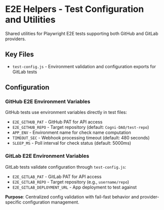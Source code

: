 # E2E Helpers - Test Configuration and Utilities

Shared utilities for Playwright E2E tests supporting both GitHub and GitLab providers.

## Key Files
- `test-config.js` - Environment validation and configuration exports for GitLab tests

## Configuration

### GitHub E2E Environment Variables
GitHub tests use environment variables directly in test files:
- `E2E_GITHUB_PAT` - GitHub PAT for API access
- `E2E_GITHUB_REPO` - Target repository (default: `Cogni-DAO/test-repo`)
- `APP_ENV` - Environment name for check name computation
- `TIMEOUT_SEC` - Webhook processing timeout (default: 480 seconds)
- `SLEEP_MS` - Poll interval for check status (default: 5000ms)

### GitLab E2E Environment Variables
GitLab tests validate configuration through `test-config.js`:
- `E2E_GITLAB_PAT` - GitLab PAT for API access
- `E2E_GITLAB_REPO` - Target repository (e.g., `username/repo`)  
- `E2E_GITLAB_DEPLOYMENT_URL` - App deployment to test against

**Purpose**: Centralized config validation with fail-fast behavior and provider-specific configuration management.